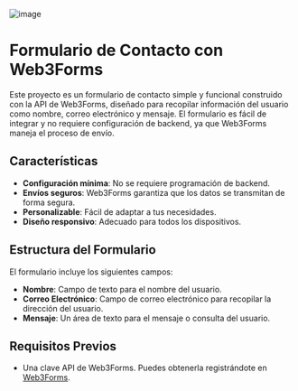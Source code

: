 ![image](https://github.com/Willpower0304/Contact-Form/assets/131618521/25c64c31-e389-43b4-b377-23e8d2338faa)

# Formulario de Contacto con Web3Forms

Este proyecto es un formulario de contacto simple y funcional construido con la API de Web3Forms, diseñado para recopilar información del usuario como nombre, correo electrónico y mensaje. El formulario es fácil de integrar y no requiere configuración de backend, ya que Web3Forms maneja el proceso de envío.

## Características

- **Configuración mínima**: No se requiere programación de backend.
- **Envíos seguros**: Web3Forms garantiza que los datos se transmitan de forma segura.
- **Personalizable**: Fácil de adaptar a tus necesidades.
- **Diseño responsivo**: Adecuado para todos los dispositivos.

## Estructura del Formulario

El formulario incluye los siguientes campos:

- **Nombre**: Campo de texto para el nombre del usuario.
- **Correo Electrónico**: Campo de correo electrónico para recopilar la dirección del usuario.
- **Mensaje**: Un área de texto para el mensaje o consulta del usuario.

## Requisitos Previos

- Una clave API de Web3Forms. Puedes obtenerla registrándote en [Web3Forms](https://web3forms.com/).


